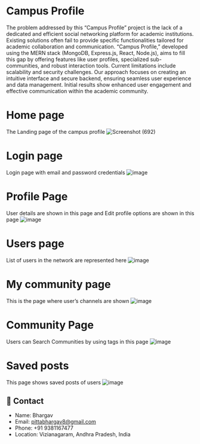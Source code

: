 # Campus Profile
The problem addressed by this “Campus Profile” project is the lack of a dedicated and efficient social networking platform for academic institutions. Existing solutions often fail to provide specific functionalities tailored for academic collaboration and communication. “Campus Profile,” developed using the MERN stack (MongoDB, Express.js, React, Node.js), aims to fill this gap by offering features like user profiles, specialized sub-communities, and robust interaction tools. Current limitations include scalability and security challenges. Our approach focuses on creating an intuitive interface and secure backend, ensuring seamless user experience and data management. Initial results show enhanced user engagement and effective communication within the academic community.
# Home page
The Landing page of the campus profile
![Screenshot (692)](https://github.com/user-attachments/assets/556e7225-74c5-4efd-a4e4-0d14c4fc8637)

#  Login page
Login page with email and password credentials
![image](https://github.com/user-attachments/assets/4781ff06-4223-4d60-a374-48473dcf2040)

# Profile Page
User details are shown in this page and Edit profile options are shown in this page
![image](https://github.com/user-attachments/assets/e8344f9e-c407-4d01-a78f-c1941a4d6b2a)

# Users page
List of users in the network are represented here
![image](https://github.com/user-attachments/assets/516be28e-5b36-44fa-92d5-c52c62ee0d9a)

# My community page
This is the page where user’s channels are shown
![image](https://github.com/user-attachments/assets/42934b45-9c8f-49b7-9266-5f190a1933d6)

# Community Page
Users can Search Communities by using tags in this page
![image](https://github.com/user-attachments/assets/d6da0397-45f0-4b2c-8af2-a5590ab8da01)

# Saved posts
This page shows saved posts of users
![image](https://github.com/user-attachments/assets/7416900f-48db-4e0d-b5fe-b72e1166932e)


## 👥 Contact

- Name: Bhargav
- Email: pittabhargav8@gmail.com
- Phone: +91 9381167477
- Location: Vizianagaram, Andhra Pradesh, India



